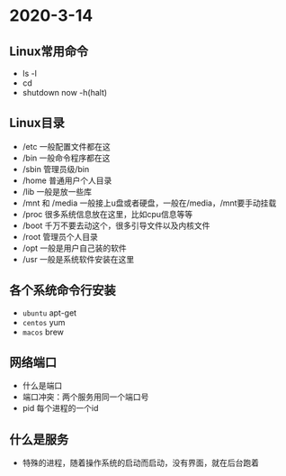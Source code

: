 # 2020-3-14

## Linux常用命令
+ ls -l
+ cd
+ shutdown now -h(halt)

## Linux目录
+ /etc 一般配置文件都在这
+ /bin 一般命令程序都在这
+ /sbin 管理员级/bin
+ /home 普通用户个人目录
+ /lib 一般是放一些库
+ /mnt 和 /media 一般接上u盘或者硬盘，一般在/media，/mnt要手动挂载
+ /proc 很多系统信息放在这里，比如cpu信息等等
+ /boot 千万不要去动这个，很多引导文件以及内核文件
+ /root 管理员个人目录
+ /opt 一般是用户自己装的软件
+ /usr 一般是系统软件安装在这里 

## 各个系统命令行安装
+ `ubuntu` apt-get
+ `centos` yum
+ `macos` brew

## 网络端口
+ 什么是端口
+ 端口冲突：两个服务用同一个端口号
+ pid 每个进程的一个id

## 什么是服务
+ 特殊的进程，随着操作系统的启动而启动，没有界面，就在后台跑着

